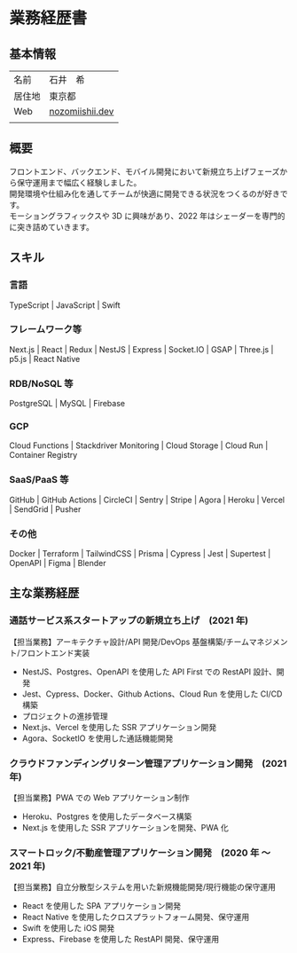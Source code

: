 # 業務経歴書

## 基本情報

|        |                                                 |
| ------ | ----------------------------------------------- |
| 名前   | 石井　希                                        |
| 居住地 | 東京都                                          |
| Web    | [nozomiishii.dev](https://www.nozomiishii.dev/) |
|        |                                                 |

## 概要

フロントエンド、バックエンド、モバイル開発において新規立ち上げフェーズから保守運用まで幅広く経験しました。  
開発環境や仕組み化を通してチームが快適に開発できる状況をつくるのが好きです。  
モーショングラフィックスや 3D に興味があり、2022 年はシェーダーを専門的に突き詰めていきます。

## スキル

### 言語

TypeScript | JavaScript | Swift

### フレームワーク等

Next.js | React | Redux | NestJS | Express | Socket.IO | GSAP | Three.js | p5.js | React Native

### RDB/NoSQL 等

PostgreSQL | MySQL | Firebase

### GCP

Cloud Functions | Stackdriver Monitoring | Cloud Storage | Cloud Run | Container Registry

### SaaS/PaaS 等

GitHub | GitHub Actions | CircleCI | Sentry | Stripe | Agora | Heroku | Vercel | SendGrid | Pusher

### その他

Docker | Terraform | TailwindCSS | Prisma | Cypress | Jest | Supertest | OpenAPI | Figma | Blender

## 主な業務経歴

### 通話サービス系スタートアップの新規立ち上げ　(2021 年)

【担当業務】アーキテクチャ設計/API 開発/DevOps 基盤構築/チームマネジメント/フロントエンド実装

- NestJS、Postgres、OpenAPI を使用した API First での RestAPI 設計、開発
- Jest、Cypress、Docker、Github Actions、Cloud Run を使用した CI/CD 構築
- プロジェクトの進捗管理
- Next.js、Vercel を使用した SSR アプリケーション開発
- Agora、SocketIO を使用した通話機能開発

### クラウドファンディングリターン管理アプリケーション開発　(2021 年)

【担当業務】PWA での Web アプリケーション制作

- Heroku、Postgres を使用したデータベース構築
- Next.js を使用した SSR アプリケーションを開発、PWA 化

### スマートロック/不動産管理アプリケーション開発　(2020 年 〜 2021 年)

【担当業務】自立分散型システムを用いた新規機能開発/現行機能の保守運用

- React を使用した SPA アプリケーション開発
- React Native を使用したクロスプラットフォーム開発、保守運用
- Swift を使用した iOS 開発
- Express、Firebase を使用した RestAPI 開発、保守運用
